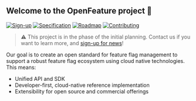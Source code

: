##  Welcome to the OpenFeature project 👋

[![Sign-up](https://img.shields.io/static/v1?label=Sign-up&message=for%20news&color=blue)](https://github.com/openfeatureflags/spec)
[![Specification](https://img.shields.io/static/v1?label=Specification&message=draft&color=yellow)](https://github.com/openfeatureflags/spec)
[![Roadmap](https://img.shields.io/static/v1?label=Roadmap&message=public&color=green)](https://github.com/orgs/openfeatureflags/projects/1)
[![Contributing](https://img.shields.io/static/v1?label=Contributing&message=guide&color=blue)](https://github.com/openfeatureflags/.github/blob/main/CONTRIBUTING.md)

> :warning: This project is in the phase of the initial planning. Contact us if you want to learn more, and [sign-up for news](https://bit.ly/openfeature-signup)!

Our goal is to create an open standard for feature flag management to support a robust feature flag ecosystem using cloud native technologies.
This means:

* Unified API and SDK
* Developer-first, cloud-native reference implementation
* Extensibility for open source and commercial offerings
